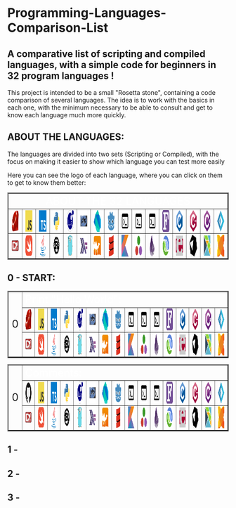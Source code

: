 # Programming-Languages-Comparison-List

## A comparative list of scripting and compiled languages, with a simple code for beginners in 32 program languages !

This project is intended to be a small "Rosetta stone", containing a code comparison of several languages.
The idea is to work with the basics in each one, with the minimum necessary to be able to consult and get to know each language much more quickly.

<html>

## ABOUT THE LANGUAGES:

The languages are divided into two sets (Scripting or Compiled), with the focus on making it easier to show which language you can test more easily

Here you can see the logo of each language, where you can click on them to get to know them better:

<table id="#i0" border="2" align="center">
    <tr>
        <td colspan="34" align="center"><font size="5" color="FFFFFF">ABOUT THE 32 LANGUAGES</font></td>
    </tr>
    <tr>
        <!--<td rowspan="2" align="center"><font size="5"></font></td>-->
        <td align="center">
            <a href="https://en.wikipedia.org/wiki/Ruby_(programming_language)" title="Ruby">
                <img align="center" height="50" src="Arquives/img/svg/devicon/ruby-original.svg"/>
            </a>
        </td>
        <td align="center">
            <a href="https://en.wikipedia.org/wiki/Ruby_(programming_language)" title="JavaScript">
                <img align="center" height="50" src="Arquives/img/svg/devicon/javascript-original.svg"/>
            </a>
        </td>
        <td align="center">
            <a href="https://en.wikipedia.org/wiki/TypeScript" title="Typescript">
                <img align="center" height="50" src="Arquives/img/svg/devicon/typescript-original.svg"/>
            </a>
        </td>
        <td align="center">
            <a href="https://en.wikipedia.org/wiki/Python_(programming_language)" title="Python">
                <img align="center" height="50" src="Arquives/img/svg/devicon/python-original.svg"/>
            </a>
        </td>
        <td align="center">
            <a href="https://en.wikipedia.org/wiki/Lua_(programming_language)" title="Lua">
                <img align="center" height="50" src="Arquives/img/svg/devicon/lua-original-wordmark.svg"/>
            </a>
        </td>
        <td align="center">
            <a href="https://en.wikipedia.org/wiki/PHP" title="PHP">
                <img align="center" height="50" src="Arquives/img/svg/devicon/php-original.svg"/>
            </a>
        </td>
        <td align="center">
            <a href="https://en.wikipedia.org/wiki/Dart_(programming_language)" title="Dart">
                <img align="center" height="50" src="Arquives/img/svg/devicon/dart-original.svg"/>
            </a>
        </td>
        <td align="center">
            <a href="https://en.wikipedia.org/wiki/Godot_(game_engine)" title="GDscript">
                <img align="center" height="50" src="Arquives/img/svg/devicon/godot-original.svg"/>
            </a>
        </td>
        <td align="center">
            <a href="https://en.wikipedia.org/wiki/Perl" title="Perl">
                <img align="center" height="50" src="Arquives/img/svg/fontsGoogle/terminal_FILL0_wght400_GRAD0_opsz48.svg"/>
            </a>
        </td>
        <td align="center">
            <a href="https://en.wikipedia.org/wiki/Assembly_language" title="Assembly INTEL64">
                <img align="center" height="50" src="Arquives/img/svg/fontsGoogle/terminal_FILL0_wght400_GRAD0_opsz48.svg"/>
            </a>
        </td>
        <td align="center">
            <a href="https://en.wikipedia.org/wiki/WebAssembly" title="WebAssembly">
                <img align="center" height="50" src="Arquives/img/svg/fontsGoogle/terminal_FILL0_wght400_GRAD0_opsz48.svg"/>
            </a>
        </td>
        <td align="center">
            <a href="https://en.wikipedia.org/wiki/Fortran" title="Modern Fortran">
                <img align="center" height="50" src="Arquives/img/svg/wikimedia/Fortran_logo.svg"/>
            </a>
        </td>
        <td align="center">
            <a href="https://en.wikipedia.org/wiki/C_(programming_language)" title="C lang">
                <img align="center" height="50" src="Arquives/img/svg/devicon/c-original.svg"/>
            </a>
        </td>
        <td align="center">
            <a href="https://en.wikipedia.org/wiki/C%2B%2B" title="C++ lang">
                <img align="center" height="50" src="Arquives/img/svg/devicon/cplusplus-original.svg"/>
            </a>
        </td>
        <td align="center">
            <a href="https://en.wikipedia.org/wiki/C_Sharp_(programming_language)" title="C#">
                <img align="center" height="50" src="Arquives/img/svg/devicon/csharp-original.svg"/>
            </a>
        </td>
        <td align="center">
            <a href="https://en.wikipedia.org/wiki/F_Sharp_(programming_language)" title="F#">
                <img align="center" height="50" src="Arquives/img/svg/devicon/fsharp-original.svg"/>
            </a>
        </td>
    </tr>
    <tr>
        <td align="center">
            <a href="https://en.wikipedia.org/wiki/D_(programming_language)" title="D lang">
                <img align="center" height="25" src="Arquives/img/svg/wikimedia/D_Programming_Language_logo.svg"/>
            </a>
        </td>
        <td align="center">
            <a href="https://en.wikipedia.org/wiki/Swift_(programming_language)" title="Swift">
                <img align="center" height="50" src="Arquives/img/svg/devicon/swift-original.svg"/>
            </a>
        </td>
        <td align="center">
            <a href="https://en.wikipedia.org/wiki/Java_(programming_language)" title="Java">
                <img align="center" height="50" src="Arquives/img/svg/devicon/java-original.svg"/>
            </a>
        </td>
        <td align="center">
            <a href="https://en.wikipedia.org/wiki/Rust_(programming_language)" title="Rust">
                <img align="center" height="50" src="Arquives/img/svg/devicon/rust-plain.svg"/>
            </a>
        </td>
        <td align="center">
            <a href="https://en.wikipedia.org/wiki/Go_(programming_language)" title="Go">
                <img align="center" height="50" src="Arquives/img/svg/devicon/go-original.svg"/>
            </a>
        </td>
        <td align="center">
            <a href="https://en.wikipedia.org/wiki/Haskell" title="Haskell">
                <img align="center" height="50" src="Arquives/img/svg/devicon/haskell-original.svg"/>
            </a>
        </td>
        <td align="center">
            <a href="https://en.wikipedia.org/wiki/OCaml" title="OCaml">
                <img align="center" height="50" src="Arquives/img/svg/devicon/ocaml-original.svg"/>
            </a>
        </td>
        <td align="center">
            <a href="https://en.wikipedia.org/wiki/Scala_(programming_language)" title="Scala">
                <img align="center" height="50" src="Arquives/img/svg/devicon/scala-original.svg"/>
            </a>
        </td>
        <td align="center">
            <a href="https://en.wikipedia.org/wiki/Kotlin_(programming_language)" title="Kotlin">
                <img align="center" height="50" src="Arquives/img/svg/devicon/kotlin-original.svg"/>
            </a>
        </td>
        <td align="center">
            <a href="https://en.wikipedia.org/wiki/Julia_(programming_language)" title="Julia">
                <img align="center" height="50" src="Arquives/img/svg/devicon/julia-original.svg"/>
            </a>
        </td>
        <td align="center">
            <a href="https://en.wikipedia.org/wiki/Elixir_(programming_language)" title="Elixir">
                <img align="center" height="50" src="Arquives/img/svg/devicon/elixir-original.svg"/>
            </a>
        </td>
        <td align="center">
            <a href="https://en.wikipedia.org/wiki/Clojure" title="Clojure">
                <img align="center" height="50" src="Arquives/img/svg/devicon/clojure-original.svg"/>
            </a>
        </td>
        <td align="center">
            <a href="https://en.wikipedia.org/wiki/Erlang_(programming_language)" title="Erlang">
                <img align="center" height="50" src="Arquives/img/svg/devicon/erlang-original.svg"/>
            </a>
        </td>
        <td align="center">
            <a href="https://en.wikipedia.org/wiki/Crystal_(programming_language)" title="Crystal">
                <img align="center" height="50" src="Arquives/img/svg/devicon/crystal-original.svg"/>
            </a>
        </td>
        <td align="center">
            <a href="https://en.wikipedia.org/wiki/Elm_(programming_language)" title="Elm">
                <img align="center" height="50" src="Arquives/img/svg/devicon/elm-original.svg"/>
            </a>
        </td>
        <td align="center">
            <a href="https://en.wikipedia.org/wiki/Haxe" title="Haxe">
                <img align="center" height="50" src="Arquives/img/svg/devicon/haxe-original.svg"/>
            </a>
        </td>
    </tr>
</table>

## 0 - START:

<table id="#i1" border="2" align="center">
    <tr>
        <td rowspan="3" align="center"><font size="5">0</font></td>
        <td colspan="33" align="left"><font size="5" color="FFFFFF">Print "Hello World":</font></td>
    </tr>
    <tr>
        <td align="center">
            <a href="Languages/1_CODE/0_Hello_World/Hello-World.rb" title="Ruby">
                <img align="center" height="50" src="Arquives/img/svg/devicon/ruby-original.svg"/>
            </a>
        </td>
        <td align="center">
            <a href="Languages/1_CODE/0_Hello_World/Hello-World.js" title="JavaScript">
                <img align="center" height="50" src="Arquives/img/svg/devicon/javascript-original.svg"/>
            </a>
        </td>
        <td align="center">
            <a href="Languages/1_CODE/0_Hello_World/Hello-World.ts" title="Typescript">
                <img align="center" height="50" src="Arquives/img/svg/devicon/typescript-original.svg"/>
            </a>
        </td>
        <td align="center">
            <a href="Languages/1_CODE/0_Hello_World/Hello-World.py" title="Python">
                <img align="center" height="50" src="Arquives/img/svg/devicon/python-original.svg"/>
            </a>
        </td>
        <td align="center">
            <a href="Languages/1_CODE/0_Hello_World/Hello-World.lua" title="Lua">
                <img align="center" height="50" src="Arquives/img/svg/devicon/lua-original-wordmark.svg"/>
            </a>
        </td>
        <td align="center">
            <a href="Languages/1_CODE/0_Hello_World/Hello-World.php" title="PHP">
                <img align="center" height="50" src="Arquives/img/svg/devicon/php-original.svg"/>
            </a>
        </td>
        <td align="center">
            <a href="Languages/1_CODE/0_Hello_World/Hello-World.dart" title="Dart">
                <img align="center" height="50" src="Arquives/img/svg/devicon/dart-original.svg"/>
            </a>
        </td>
        <td align="center">
            <a href="Languages/1_CODE/0_Hello_World/Hello-World.gd" title="GDscript">
                <img align="center" height="50" src="Arquives/img/svg/devicon/godot-original.svg"/>
            </a>
        </td>
        <td align="center">
            <a href="Languages/1_CODE/0_Hello_World/Hello-World.pl" title="Perl">
                <img align="center" height="50" src="Arquives/img/svg/fontsGoogle/terminal_FILL0_wght400_GRAD0_opsz48.svg"/>
            </a>
        </td>
        <td align="center">
            <a href="Languages/1_CODE/0_Hello_World/Hello-World.asm" title="Assembly INTEL64">
                <img align="center" height="50" src="Arquives/img/svg/fontsGoogle/terminal_FILL0_wght400_GRAD0_opsz48.svg"/>
            </a>
        </td>
        <td align="center">
            <a href="Languages/1_CODE/0_Hello_World/Hello-World.wat" title="WebAssembly">
                <img align="center" height="50" src="Arquives/img/svg/fontsGoogle/terminal_FILL0_wght400_GRAD0_opsz48.svg"/>
            </a>
        </td>
        <td align="center">
            <a href="Languages/1_CODE/0_Hello_World/Hello-World.f90" title="Modern Fortran">
                <img align="center" height="50" src="Arquives/img/svg/wikimedia/Fortran_logo.svg"/>
            </a>
        </td>
        <td align="center">
            <a href="Languages/1_CODE/0_Hello_World/Hello-World.c)" title="C lang">
                <img align="center" height="50" src="Arquives/img/svg/devicon/c-original.svg"/>
            </a>
        </td>
        <td align="center">
            <a href="Languages/1_CODE/0_Hello_World/Hello-World.cpp" title="C++ lang">
                <img align="center" height="50" src="Arquives/img/svg/devicon/cplusplus-original.svg"/>
            </a>
        </td>
        <td align="center">
            <a href="Languages/1_CODE/0_Hello_World/Hello-World.cs" title="C#">
                <img align="center" height="50" src="Arquives/img/svg/devicon/csharp-original.svg"/>
            </a>
        </td>
        <td align="center">
            <a href="Languages/1_CODE/0_Hello_World/Hello-World.fs" title="F#">
                <img align="center" height="50" src="Arquives/img/svg/devicon/fsharp-original.svg"/>
            </a>
        </td>
    </tr>
    <tr>
        <td align="center">
            <a href="Languages/1_CODE/0_Hello_World/Hello-World.d" title="D lang">
                <img align="center" height="25" src="Arquives/img/svg/wikimedia/D_Programming_Language_logo.svg"/>
            </a>
        </td>
        <td align="center">
            <a href="Languages/1_CODE/0_Hello_World/Hello-World.swift" title="Swift">
                <img align="center" height="50" src="Arquives/img/svg/devicon/swift-original.svg"/>
            </a>
        </td>
        <td align="center">
            <a href="Languages/1_CODE/0_Hello_World/Hello-World.java" title="Java">
                <img align="center" height="50" src="Arquives/img/svg/devicon/java-original.svg"/>
            </a>
        </td>
        <td align="center">
            <a href="Languages/1_CODE/0_Hello_World/Hello-World.rs" title="Rust">
                <img align="center" height="50" src="Arquives/img/svg/devicon/rust-plain.svg"/>
            </a>
        </td>
        <td align="center">
            <a href="Languages/1_CODE/0_Hello_World/Hello-World.go" title="Go">
                <img align="center" height="50" src="Arquives/img/svg/devicon/go-original.svg"/>
            </a>
        </td>
        <td align="center">
            <a href="Languages/1_CODE/0_Hello_World/Hello-World.hs" title="Haskell">
                <img align="center" height="50" src="Arquives/img/svg/devicon/haskell-original.svg"/>
            </a>
        </td>
        <td align="center">
            <a href="Languages/1_CODE/0_Hello_World/Hello-World.ml" title="OCaml">
                <img align="center" height="50" src="Arquives/img/svg/devicon/ocaml-original.svg"/>
            </a>
        </td>
        <td align="center">
            <a href="Languages/1_CODE/0_Hello_World/Hello-World.scala" title="Scala">
                <img align="center" height="50" src="Arquives/img/svg/devicon/scala-original.svg"/>
            </a>
        </td>
        <td align="center">
            <a href="Languages/1_CODE/0_Hello_World/Hello-World.kt" title="Kotlin">
                <img align="center" height="50" src="Arquives/img/svg/devicon/kotlin-original.svg"/>
            </a>
        </td>
        <td align="center">
            <a href="Languages/1_CODE/0_Hello_World/Hello-World.jl" title="Julia">
                <img align="center" height="50" src="Arquives/img/svg/devicon/julia-original.svg"/>
            </a>
        </td>
        <td align="center">
            <a href="Languages/1_CODE/0_Hello_World/Hello-World.ex" title="Elixir">
                <img align="center" height="50" src="Arquives/img/svg/devicon/elixir-original.svg"/>
            </a>
        </td>
        <td align="center">
            <a href="Languages/1_CODE/0_Hello_World/Hello-World.clj" title="Clojure">
                <img align="center" height="50" src="Arquives/img/svg/devicon/clojure-original.svg"/>
            </a>
        </td>
        <td align="center">
            <a href="Languages/1_CODE/0_Hello_World/Hello-World.erl" title="Erlang">
                <img align="center" height="50" src="Arquives/img/svg/devicon/erlang-original.svg"/>
            </a>
        </td>
        <td align="center">
            <a href="Languages/1_CODE/0_Hello_World/Hello-World.cr" title="Crystal">
                <img align="center" height="50" src="Arquives/img/svg/devicon/crystal-original.svg"/>
            </a>
        </td>
        <td align="center">
            <a href="Languages/1_CODE/0_Hello_World/Hello-World.elm" title="Elm">
                <img align="center" height="50" src="Arquives/img/svg/devicon/elm-original.svg"/>
            </a>
        </td>
        <td align="center">
            <a href="Languages/1_CODE/0_Hello_World/Hello-World.hx" title="Haxe">
                <img align="center" height="50" src="Arquives/img/svg/devicon/haxe-original.svg"/>
            </a>
        </td>
    </tr>
</table>

<table id="#i1" border="2" align="center">
    <tr>
        <td rowspan="3" align="center"><font size="5">0</font></td>
        <td colspan="33" align="left"><font size="5" color="FFFFFF">Comments:</font></td>
    </tr>
    <tr>
        <td align="center">
            <a href="Languages/1_CODE/0_Hello_World/Hello-World.rb" title="Ruby">
                <img align="center" height="50" rc="Arquives/img/svg/devicon/ruby-original.svg" src="Arquives/img/svg/devicon/github-original.svg"/>
            </a>
        </td>
        <td align="center">
            <a href="Languages/1_CODE/0_Hello_World/Hello-World.js" title="JavaScript">
                <img align="center" height="50" src="Arquives/img/svg/devicon/javascript-original.svg" src="Arquives/img/svg/devicon/github-original.svg"/>
            </a>
        </td>
        <td align="center">
            <a href="Languages/1_CODE/0_Hello_World/Hello-World.ts" title="Typescript">
                <img align="center" height="50" src="Arquives/img/svg/devicon/typescript-original.svg" rc="Arquives/img/svg/devicon/github-original.svg"/>
            </a>
        </td>
        <td align="center">
            <a href="Languages/1_CODE/0_Hello_World/Hello-World.py" title="Python">
                <img align="center" height="50" src="Arquives/img/svg/devicon/python-original.svg"/>
            </a>
        </td>
        <td align="center">
            <a href="Languages/1_CODE/0_Hello_World/Hello-World.lua" title="Lua">
                <img align="center" height="50" src="Arquives/img/svg/devicon/lua-original-wordmark.svg"/>
            </a>
        </td>
        <td align="center">
            <a href="Languages/1_CODE/0_Hello_World/Hello-World.php" title="PHP">
                <img align="center" height="50" src="Arquives/img/svg/devicon/php-original.svg"/>
            </a>
        </td>
        <td align="center">
            <a href="Languages/1_CODE/0_Hello_World/Hello-World.dart" title="Dart">
                <img align="center" height="50" src="Arquives/img/svg/devicon/dart-original.svg"/>
            </a>
        </td>
        <td align="center">
            <a href="Languages/1_CODE/0_Hello_World/Hello-World.gd" title="GDscript">
                <img align="center" height="50" src="Arquives/img/svg/devicon/godot-original.svg"/>
            </a>
        </td>
        <td align="center">
            <a href="Languages/1_CODE/0_Hello_World/Hello-World.pl" title="Perl">
                <img align="center" height="50" src="Arquives/img/svg/fontsGoogle/terminal_FILL0_wght400_GRAD0_opsz48.svg"/>
            </a>
        </td>
        <td align="center">
            <a href="Languages/1_CODE/0_Hello_World/Hello-World.asm" title="Assembly INTEL64">
                <img align="center" height="50" src="Arquives/img/svg/fontsGoogle/terminal_FILL0_wght400_GRAD0_opsz48.svg"/>
            </a>
        </td>
        <td align="center">
            <a href="Languages/1_CODE/0_Hello_World/Hello-World.wat" title="WebAssembly">
                <img align="center" height="50" src="Arquives/img/svg/fontsGoogle/terminal_FILL0_wght400_GRAD0_opsz48.svg"/>
            </a>
        </td>
        <td align="center">
            <a href="Languages/1_CODE/0_Hello_World/Hello-World.f90" title="Modern Fortran">
                <img align="center" height="50" src="Arquives/img/svg/wikimedia/Fortran_logo.svg"/>
            </a>
        </td>
        <td align="center">
            <a href="Languages/1_CODE/0_Hello_World/Hello-World.c)" title="C lang">
                <img align="center" height="50" src="Arquives/img/svg/devicon/c-original.svg"/>
            </a>
        </td>
        <td align="center">
            <a href="Languages/1_CODE/0_Hello_World/Hello-World.cpp" title="C++ lang">
                <img align="center" height="50" src="Arquives/img/svg/devicon/cplusplus-original.svg"/>
            </a>
        </td>
        <td align="center">
            <a href="Languages/1_CODE/0_Hello_World/Hello-World.cs" title="C#">
                <img align="center" height="50" src="Arquives/img/svg/devicon/csharp-original.svg"/>
            </a>
        </td>
        <td align="center">
            <a href="Languages/1_CODE/0_Hello_World/Hello-World.fs" title="F#">
                <img align="center" height="50" src="Arquives/img/svg/devicon/fsharp-original.svg"/>
            </a>
        </td>
    </tr>
    <tr>
        <td align="center">
            <a href="Languages/1_CODE/0_Hello_World/Hello-World.d" title="D lang">
                <img align="center" height="25" src="Arquives/img/svg/wikimedia/D_Programming_Language_logo.svg"/>
            </a>
        </td>
        <td align="center">
            <a href="Languages/1_CODE/0_Hello_World/Hello-World.swift" title="Swift">
                <img align="center" height="50" src="Arquives/img/svg/devicon/swift-original.svg"/>
            </a>
        </td>
        <td align="center">
            <a href="Languages/1_CODE/0_Hello_World/Hello-World.java" title="Java">
                <img align="center" height="50" src="Arquives/img/svg/devicon/java-original.svg"/>
            </a>
        </td>
        <td align="center">
            <a href="Languages/1_CODE/0_Hello_World/Hello-World.rs" title="Rust">
                <img align="center" height="50" src="Arquives/img/svg/devicon/rust-plain.svg"/>
            </a>
        </td>
        <td align="center">
            <a href="Languages/1_CODE/0_Hello_World/Hello-World.go" title="Go">
                <img align="center" height="50" src="Arquives/img/svg/devicon/go-original.svg"/>
            </a>
        </td>
        <td align="center">
            <a href="Languages/1_CODE/0_Hello_World/Hello-World.hs" title="Haskell">
                <img align="center" height="50" src="Arquives/img/svg/devicon/haskell-original.svg"/>
            </a>
        </td>
        <td align="center">
            <a href="Languages/1_CODE/0_Hello_World/Hello-World.ml" title="OCaml">
                <img align="center" height="50" src="Arquives/img/svg/devicon/ocaml-original.svg"/>
            </a>
        </td>
        <td align="center">
            <a href="Languages/1_CODE/0_Hello_World/Hello-World.scala" title="Scala">
                <img align="center" height="50" src="Arquives/img/svg/devicon/scala-original.svg"/>
            </a>
        </td>
        <td align="center">
            <a href="Languages/1_CODE/0_Hello_World/Hello-World.kt" title="Kotlin">
                <img align="center" height="50" src="Arquives/img/svg/devicon/kotlin-original.svg"/>
            </a>
        </td>
        <td align="center">
            <a href="Languages/1_CODE/0_Hello_World/Hello-World.jl" title="Julia">
                <img align="center" height="50" src="Arquives/img/svg/devicon/julia-original.svg"/>
            </a>
        </td>
        <td align="center">
            <a href="Languages/1_CODE/0_Hello_World/Hello-World.ex" title="Elixir">
                <img align="center" height="50" src="Arquives/img/svg/devicon/elixir-original.svg"/>
            </a>
        </td>
        <td align="center">
            <a href="Languages/1_CODE/0_Hello_World/Hello-World.clj" title="Clojure">
                <img align="center" height="50" src="Arquives/img/svg/devicon/clojure-original.svg"/>
            </a>
        </td>
        <td align="center">
            <a href="Languages/1_CODE/0_Hello_World/Hello-World.erl" title="Erlang">
                <img align="center" height="50" src="Arquives/img/svg/devicon/erlang-original.svg"/>
            </a>
        </td>
        <td align="center">
            <a href="Languages/1_CODE/0_Hello_World/Hello-World.cr" title="Crystal">
                <img align="center" height="50" src="Arquives/img/svg/devicon/crystal-original.svg"/>
            </a>
        </td>
        <td align="center">
            <a href="Languages/1_CODE/0_Hello_World/Hello-World.elm" title="Elm">
                <img align="center" height="50" src="Arquives/img/svg/devicon/elm-original.svg"/>
            </a>
        </td>
        <td align="center">
            <a href="Languages/1_CODE/0_Hello_World/Hello-World.hx" title="Haxe">
                <img align="center" height="50" src="Arquives/img/svg/devicon/haxe-original.svg"/>
            </a>
        </td>
    </tr>
</table>


## 1 -
    

## 2 -


## 3 -




</html>